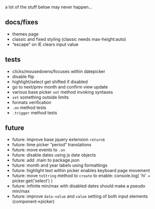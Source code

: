 
a lot of the stuff below may never happen...


docs/fixes
----------

- themes page
- classic and fixed styling (classic needs max-height:auto)
- “escape” on IE clears input value


tests
-----

- clicks/mousedowns/focuses within datepicker
- disable flip
- highlight/select get shifted if disabled
- go to next/prev month and confirm view update
- various base picker `set` method invoking syntaxes
- `set` something outside limits
- formats verification
- `.on` method tests
- `.trigger` method tests


future
------

- future: improve base jquery extension `return`s
- future: time picker “period” translations
- future: move events to `.on`
- future: disable dates using js date objects
- future: add .main to package.json
- future: month and year labels using formattings
- future: highlight text within picker enables keyboard page movement
- future: move `toString` method to `create` to enable: console.log( 'hi' + picker.get('select') )
- future: infinite min/max with disabled dates should make a pseudo min/max
- future: improve `data-value` and `value` setting of both input elements (component->picker)

